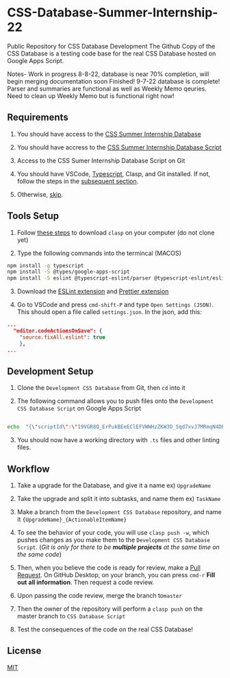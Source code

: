 # CSS-Database-Summer-Internship-22
Public Repository for CSS Database Development
The Github Copy of the CSS Database is a testing code base for the real CSS Database hosted on Google Apps Script.

Notes- 
Work in progress 8-8-22,
database is near 70% completion, will begin merging documentation soon
Finished! 9-7-22
database is complete! Parser and summaries are functional as well as Weekly Memo qeuries.
Need to clean up Weekly Memo but is functional right now!


## Requirements

1. You should have access to the [CSS Summer Internship Database](https://docs.google.com/spreadsheets/d/1Urx86Jjewe84lbw9ev44Plo6WWFcsxpU2sjBTzKxn1c/edit?usp=sharing)

2. You should have accress to the [CSS Summer Internship Database Script](https://docs.google.com/spreadsheets/d/1Urx86Jjewe84lbw9ev44Plo6WWFcsxpU2sjBTzKxn1c/edit?usp=sharing)

3. Access to the CSS Sumer Internship Database Script on Git

4. You should have VSCode, [Typescript](https://www.typescriptlang.org/docs/handbook/basic-types.html), Clasp, and Git installed. If not, follow the steps in the [subsequent section](#tools-setup).

5. Otherwise, [skip](#development-setup).

## Tools Setup

1. Follow [these steps](https://developers.google.com/apps-script/guides/clasp) to download `clasp` on your computer (do not clone yet)

2. Type the following commands into the termincal (MACOS)

```bash
npm install -g typescript
npm install -S @types/google-apps-script
npm install -S eslint @typescript-eslint/parser @typescript-eslint/eslint-plugin eslint-config-prettier
```

3. Download the [ESLint extension](https://marketplace.visualstudio.com/items?itemName=dbaeumer.vscode-eslint) and [Prettier extension](https://marketplace.visualstudio.com/items?itemName=esbenp.prettier-vscode)

4. Go to VSCode and press `cmd-shift-P` and type `Open Settings (JSON)`. This should open a file called `settings.json`. In the json, add this:

```json
...
  "editor.codeActionsOnSave": {
	"source.fixAll.eslint": true
	},
...
```


## Development Setup

1. Clone the `Development CSS Database` from Git, then `cd` into it

2. The following command allows you to push files onto the `Development CSS Database Script` on Google Apps Script

```bash

echo  "{\"scriptId\":\"19VGR8O_ErPukBEeEClEFVWWHzZKW3O_Sqd7xvJ7MRmqN4DEqgiB_bTAl\"}" > .clasp.json

```

3. You should now have a working directory with `.ts` files and other linting files.


## Workflow

1. Take a upgrade for the Database, and give it a name ex) `UpgradeName`

2. Take the upgrade and split it into subtasks, and name them ex) `TaskName`

3. Make a branch from the `Development CSS Database` repository, and name it `{UpgradeName}_{ActionableItemName}`

4. To see the behavior of your code, you will use `clasp push -w`, which pushes changes as you make them to the `Development CSS Database Script`. (*Git is only for there to be **multiple projects** at the same time on the same code*)

5. Then, when you believe the code is ready for review, make a [Pull Request](https://docs.github.com/en/github/collaborating-with-issues-and-pull-requests/creating-a-pull-request). On GitHub Desktop, on your branch, you can press `cmd-r`  **Fill out all information**. Then request a code review.
6. Upon passing the code review, merge the branch to`master`
7. Then the owner of the repository will perform a `clasp push` on the master branch to `CSS Database Script`
8. Test the consequences of the code on the real CSS Database!

## License

[MIT](https://choosealicense.com/licenses/mit/)
